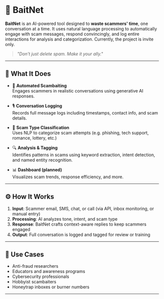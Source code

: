 # 🎣 BaitNet

**BaitNet** is an AI-powered tool designed to **waste scammers' time**, one conversation at a time. It uses natural language processing to automatically engage with scam messages, respond convincingly, and log entire interactions for analysis and categorization. Currently, the project is invite only. 

> _"Don't just delete spam. Make it your ally."_

---

## 🧠 What It Does

- 🤖 **Automated Scambaiting**  
  Engages scammers in realistic conversations using generative AI responses.

- 🎙️ **Conversation Logging**  
  Records full message logs including timestamps, contact info, and scam details.

- 🧩 **Scam Type Classification**  
  Uses NLP to categorize scam attempts (e.g. phishing, tech support, romance, lottery, etc.)

- 🔍 **Analysis & Tagging**  
  Identifies patterns in scams using keyword extraction, intent detection, and named entity recognition.

- 📊 **Dashboard (planned)**  
  Visualizes scam trends, response efficiency, and more.

---

## ⚙️ How It Works

1. **Input**: Scammer email, SMS, chat, or call (via API, inbox monitoring, or manual entry)
2. **Processing**: AI analyzes tone, intent, and scam type
3. **Response**: BaitNet crafts context-aware replies to keep scammers engaged
4. **Output**: Full conversation is logged and tagged for review or training

---

## 🚀 Use Cases

- Anti-fraud researchers
- Educators and awareness programs
- Cybersecurity professionals
- Hobbyist scambaiters
- Honeytrap inboxes or burner numbers

---
